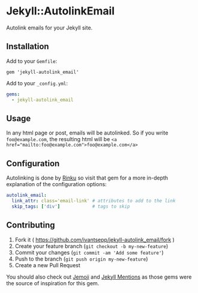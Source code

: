 # Jekyll::AutolinkEmail

Autolink emails for your Jekyll site.

## Installation

Add to your `Gemfile`:

```
gem 'jekyll-autolink_email'
```

Add to your `_config.yml`:

```yml
gems:
  - jekyll-autolink_email
```

## Usage

In any html page or post, emails will be autolinked. So if you write `foo@example.com`, the resulting html will be `<a href="mailto:foo@example.com">foo@example.com</a>`

## Configuration

Autolinking is done by [Rinku](https://github.com/vmg/rinku) so visit that gem for a more in-depth explanation of the configuration options:

```yml
autolink_email:
  link_attr: class='email-link' # attributes to add to the link
  skip_tags: ['div']            # tags to skip
```

## Contributing

1. Fork it ( https://github.com/ivantsepp/jekyll-autolink_email/fork )
2. Create your feature branch (`git checkout -b my-new-feature`)
3. Commit your changes (`git commit -am 'Add some feature'`)
4. Push to the branch (`git push origin my-new-feature`)
5. Create a new Pull Request

You should also check out [Jemoji](https://github.com/jekyll/jemoji) and [Jekyll Mentions](https://github.com/jekyll/jekyll-mentions) as those gems were the source of inspiration for this gem.
